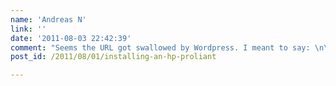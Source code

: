 ```yaml
---
name: 'Andreas N'
link: ''
date: '2011-08-03 22:42:39'
comment: "Seems the URL got swallowed by Wordpress. I meant to say: \n\nHave a look at http://labs.consol.de/lang/en/nagios/check_hpasm/ for a well-working Nagios plugin to check the health of an HP server."
post_id: /2011/08/01/installing-an-hp-proliant

---
```



